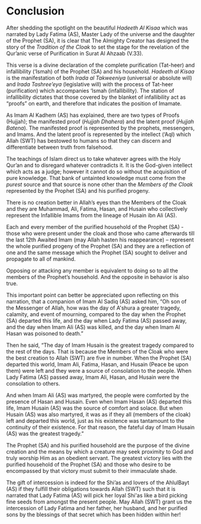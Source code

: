 Conclusion
==========

After shedding the spotlight on the beautiful *Hadeeth Al Kisaa* which
was narrated by Lady Fatima (AS), Master Lady of the universe and the
daughter of the Prophet (SA), it is clear that The Almighty Creator has
designed the story of the *Tradition of the Cloak* to set the stage for
the revelation of the Qur’anic verse of Purification in Surat Al Ahzaab
(V.33).

This verse is a divine declaration of the complete purification
(Tat-heer) and infallibility (‘Ismah) of the Prophet (SA) and his
household. *Hadeeth al Kisaa* is the manifestation of both *Irada al
Takweeniya* (universal or absolute will) and *Irada Tashree’eya*
(legislative will) with the process of Tat-heer (purification) which
accompanies ‘Ismah (infallibility). The station of infallibility
dictates that those covered by the blanket of infallibility act as
“proofs” on earth, and therefore that indicates the position of Imamate.

As Imam Al Kadhem (AS) has explained, there are two types of Proofs
(Hujjah); the manifested proof (*Hujjah Dhahera*) and the latent proof
(*Hujjah Batena*). The manifested proof is represented by the prophets,
messengers, and Imams. And the latent proof is represented by the
intellect (‘Aql) which Allah (SWT) has bestowed to humans so that they
can discern and differentiate between truth from falsehood.

The teachings of Islam direct us to take whatever agrees with the Holy
Qur’an and to disregard whatever contradicts it. It is the God-given
intellect which acts as a judge; however it cannot do so without the
acquisition of pure knowledge. That bank of untainted knowledge must
come from the *purest* source and that source is none other than the
*Members of the Cloak* represented by the Prophet (SA) and his purified
progeny.

There is no creation better in Allah’s eyes than the Members of the
Cloak and they are Muhammad, Ali, Fatima, Hasan, and Husain who
collectively represent the Infallible Imams from the lineage of Husain
ibn Ali (AS).

Each and every member of the purified household of the Prophet (SA) -
those who were present under the cloak and those who came afterwards
till the last 12th Awaited Imam (may Allah hasten his reappearance) –
represent the whole purified progeny of the Prophet (SA) and they are a
reflection of one and the same message which the Prophet (SA) sought to
deliver and propagate to all of mankind.

Opposing or attacking any member is equivalent to doing so to all the
members of the Prophet’s household. And the opposite in behavior is also
true.

This important point can better be appreciated upon reflecting on this
narration, that a companion of Imam Al Sadiq (AS) asked him, “Oh son of
the Messenger of Allah, how was the day of A'shura a greater tragedy,
calamity, and event of mourning, compared to the day when the Prophet
(SA) departed this life, and the day when Lady Fatima (AS) passed away,
and the day when Imam Ali (AS) was killed, and the day when Imam Al
Hasan was poisoned to death.”

Then he said, “The day of Imam Husain is the greatest tragedy compared
to the rest of the days. That is because the Members of the Cloak who
were the best creation to Allah (SWT) are five in number. When the
Prophet (SA) departed this world, Imam Ali, Fatima, Hasan, and Husain
(Peace be upon them) were left and they were a source of consolation to
the people. When Lady Fatima (AS) passed away, Imam Ali, Hasan, and
Husain were the consolation to others.

And when Imam Ali (AS) was martyred, the people were comforted by the
presence of Hasan and Husain. Even when Imam Hasan (AS) departed this
life, Imam Husain (AS) was the source of comfort and solace. But when
Husain (AS) was also martyred, it was as if they all (members of the
cloak) left and departed this world, just as his existence was
tantamount to the continuity of their existence. For that reason, the
fateful day of Imam Husain (AS) was the greatest tragedy.”

The Prophet (SA) and his purified household are the purpose of the
divine creation and the means by which a creature may seek proximity to
God and truly worship Him as an obedient servant. The greatest victory
lies with the purified household of the Prophet (SA) and those who
desire to be encompassed by that victory must submit to their immaculate
shade.

The gift of intercession is indeed for the Shi’as and lovers of the
AhlulBayt (AS) if they fulfill their obligations towards Allah (SWT)
such that it is narrated that Lady Fatima (AS) will pick her loyal
Shi'as like a bird picking fine seeds from amongst the present people.
May Allah (SWT) grant us the intercession of Lady Fatima and her father,
her husband, and her purified sons by the blessings of that secret which
has been hidden within her!


